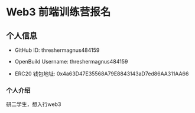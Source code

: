 # Web3 前端训练营报名

## 个人信息

* GitHub ID:  threshermagnus484159

* OpenBuild Username: threshermagnus484159

* ERC20 钱包地址: 0x4a63D47E35568A79E8843143aD7ed86AA311AA66

  

### 个人介绍

研二学生，想入行web3

